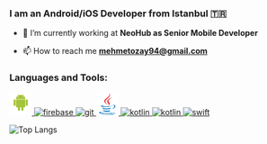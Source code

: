 <h3>I am an Android/iOS Developer from Istanbul 🇹🇷</h3>

- 🔭 I’m currently working at **NeoHub as Senior Mobile Developer**

- 📫 How to reach me **mehmetozay94@gmail.com**


<h3 align="left">Languages and Tools:</h3>
<p align="left"> <a href="https://developer.android.com" target="_blank"> <img src="https://raw.githubusercontent.com/devicons/devicon/master/icons/android/android-original-wordmark.svg" alt="android" width="40" height="40"/> </a> <a href="https://firebase.google.com/" target="_blank"> <img src="https://www.vectorlogo.zone/logos/firebase/firebase-icon.svg" alt="firebase" width="40" height="40"/> </a> <a href="https://git-scm.com/" target="_blank"> <img src="https://www.vectorlogo.zone/logos/git-scm/git-scm-icon.svg" alt="git" width="40" height="40"/> </a> <a href="https://www.java.com" target="_blank"> <img src="https://raw.githubusercontent.com/devicons/devicon/master/icons/java/java-original.svg" alt="java" width="40" height="40"/> </a> <a href="https://kotlinlang.org" target="_blank"> <img src="https://www.vectorlogo.zone/logos/kotlinlang/kotlinlang-icon.svg" alt="kotlin" width="40" height="40"/> 
 <a href="https://developer.apple.com/xcode/" target="_blank"> <img src="https://developer.apple.com/assets/elements/icons/xcode-12/xcode-12-96x96_2x.png" alt="kotlin" width="60" height="50"/> <a href="https://www.swift.org/" target="_blank"> <img src="https://developer.apple.com/swift/images/swift-og.png" alt="swift" width="50" height="50"/> 
</a> </p>

![Top Langs](https://github-readme-stats.vercel.app/api/top-langs/?username=mozay&layout=compact)

